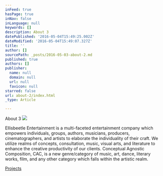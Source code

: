 ```yaml
---
inFeed: true
hasPage: true
inNav: false
inLanguage: null
keywords: []
description: About 3
datePublished: '2016-05-04T15:49:25.002Z'
dateModified: '2016-05-04T15:49:07.327Z'
title: ''
author: []
sourcePath: _posts/2016-05-03-about-2.md
published: true
authors: []
publisher:
  name: null
  domain: null
  url: null
  favicon: null
starred: false
url: about-2/index.html
_type: Article

---
```

About 3
![](https://the-grid-user-content.s3-us-west-2.amazonaws.com/ebc3a761-55ca-4d96-8579-03faf2f5dbc8.png)

Ellisbeetle Entertainment is a multi-faceted entertainment company which empowers individuals, groups, authors, musicians, producers, cinematographers, and artists to elaborate the individuality of their craft. We utilize realms of concepts, consultation, music, visual arts, and literature to enhance the creative productivity of our clients. Conceptual Agnostic Composition, CAC, is a new genre/category of music, art, dance, literary works, film, and any other category which falls within the artistic realm.

[Projects][0]

[0]: https://thegrid.ai/ellisbeetle/projects/